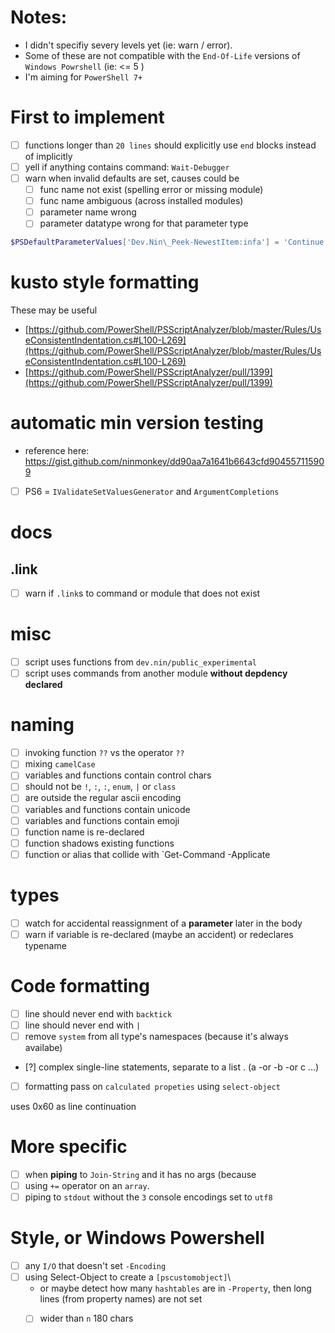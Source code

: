 # Notes:

- I didn't specifiy severy levels yet (ie: warn / error). 
- Some of these are not compatible with the `End-Of-Life` versions of `Windows Powrshell` (ie: <= 5 )
- I'm aiming for `PowerShell 7+` 

# First to implement

- [ ] functions longer than `20 lines` should explicitly use `end` blocks instead of implicitly
- [ ] yell if anything contains command: `Wait-Debugger`
- [ ] warn when invalid defaults are set, causes could be
  - [ ] func name not exist (spelling error or missing module)
  - [ ] func name ambiguous (across installed modules)
  - [ ] parameter name wrong
  - [ ] parameter datatype wrong for that parameter type
```ps1
$PSDefaultParameterValues['Dev.Nin\_Peek-NewestItem:infa'] = 'Continue'
```

# kusto style formatting


These may be useful

- [https://github.com/PowerShell/PSScriptAnalyzer/blob/master/Rules/UseConsistentIndentation.cs#L100-L269](https://github.com/PowerShell/PSScriptAnalyzer/blob/master/Rules/UseConsistentIndentation.cs#L100-L269)
- [https://github.com/PowerShell/PSScriptAnalyzer/pull/1399](https://github.com/PowerShell/PSScriptAnalyzer/pull/1399)

# automatic min version testing

- reference here: <https://gist.github.com/ninmonkey/dd90aa7a1641b6643cfd904557115909>

- [ ] PS6 = `IValidateSetValuesGenerator` and `ArgumentCompletions`

# docs

## .link

  - [ ] warn if `.link`s to command or module that does not exist

# misc

- [ ] script uses functions from `dev.nin/public_experimental`
- [ ] script uses commands from another module **without depdency declared**

# naming

- [ ] invoking function `??` vs the operator `??`
- [ ] mixing `camelCase`
- [ ] variables and functions contain control chars
- [ ] should not be `!`, `:`, `:`, `enum`, `|` or `class`
- [ ] are outside the regular ascii encoding 
- [ ] variables and functions contain unicode
- [ ] variables and functions contain emoji
- [ ] function name is re-declared 
- [ ] function shadows existing functions
- [ ] function or alias that collide with `Get-Command -Applicate

# types

- [ ] watch for accidental reassignment of a **parameter** later in the body
- [ ] warn if variable is re-declared (maybe an accident) or redeclares typename

# Code formatting

- [ ] line should never end with `backtick`
- [ ] line should never end with `|`
- [ ] remove `system` from all type's namespaces (because it's always availabe)
- [?] complex single-line statements, separate to a list . (a -or -b -or c ...) 
- [ ] formatting pass on `calculated propeties` using `select-object`

uses <backtick> 0x60 as line continuation
  
 # More specific
  
 - [ ] when **piping** to `Join-String` and it has no args (because
 - [ ] using `+=` operator on an `array`.
 - [ ] piping to `stdout` without the `3` console encodings set to `utf8`
  
# Style, or Windows Powershell

- [ ] any `I/O` that doesn't set `-Encoding`
- [ ] using Select-Object to create a `[pscustomobject]`\
  - or maybe detect how many `hashtables` are in `-Property`, then long lines (from property names) are not set
  - [ ] wider than `n` 180 chars
  
  

